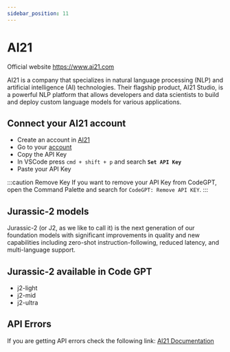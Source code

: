```yaml
---
sidebar_position: 11
---
```


# AI21
Official website https://www.ai21.com

AI21 is a company that specializes in natural language processing (NLP) and artificial intelligence (AI) technologies. Their flagship product, AI21 Studio, is a powerful NLP platform that allows developers and data scientists to build and deploy custom language models for various applications.

## Connect your AI21 account
- Create an account in [AI21](https://www.ai21.com/)
- Go to your [account](https://studio.ai21.com/account/account)
- Copy the API Key
- In VSCode press ```cmd + shift + p``` and search **`Set API Key`**
- Paste your API Key

:::caution Remove Key
If you want to remove your API Key from CodeGPT, open the Command Palette and search for `CodeGPT: Remove API KEY`.
:::

## Jurassic-2 models
Jurassic-2 (or J2, as we like to call it) is the next generation of our foundation models with significant improvements in quality and new capabilities including zero-shot instruction-following, reduced latency, and multi-language support.

## Jurassic-2 available in Code GPT
- j2-light
- j2-mid
- j2-ultra

## API Errors
If you are getting API errors check the following link: [AI21 Documentation](https://docs.ai21.com/reference/j2-complete-api-ref)

